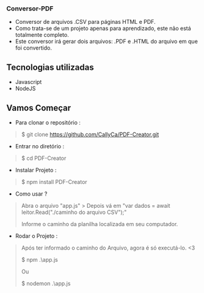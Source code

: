 ### Conversor-PDF
 
 
- Conversor de arquivos .CSV para páginas HTML e PDF.
- Como trata-se de um projeto apenas para aprendizado, este não está totalmente completo.
- Este conversor irá gerar dois arquivos: .PDF e .HTML do arquivo em que foi convertido.

## Tecnologias utilizadas

* Javascript
* NodeJS


## Vamos Começar
 
* Para clonar o repositório :
>    $  git clone https://github.com/CallyCa/PDF-Creator.git
* Entrar no diretório :
>    $  cd PDF-Creator
* Instalar Projeto :
>    $ npm install PDF-Creator

* Como usar ?
> <p> Abra o arquivo "app.js" > Depois vá em "var dados = await leitor.Read("./caminho do arquivo CSV");"</p>
> <p> Informe o caminho da planilha localizada em seu computador.</p>

* Rodar o Projeto :
> <p> Após ter informado o caminho do Arquivo, agora é só executá-lo. <3</p>
>    $ npm .\app.js
> <p> Ou </p>
>    $ nodemon .\app.js

